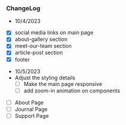 ### ChangeLog
- 10/4/2023
- [x] social media links on main page
- [x] about-gallery section
- [x] meet-our-team section
- [x] article-post section
- [x] footer

- 10/5/2023
 - Adjust the styling details
    - [ ] Make the main page responsive
    - [ ] add zoom-in animation on components

- [ ] About Page
- [ ] Journal Page
- [ ] Support Page